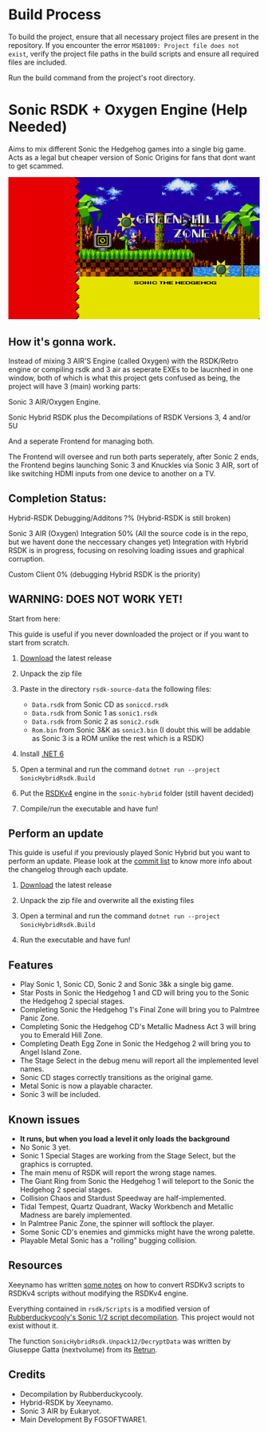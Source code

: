 # Build Process

To build the project, ensure that all necessary project files are present in the repository. If you encounter the error `MSB1009: Project file does not exist`, verify the project file paths in the build scripts and ensure all required files are included.

Run the build command from the project's root directory.

# Sonic RSDK + Oxygen Engine (Help Needed)

Aims to mix different Sonic the Hedgehog games into a single big game. Acts as a legal but cheaper version of Sonic Origins for fans that dont want to get scammed.

![Sonic 1 in Sonic 2](docs/preview.png)

## How it's gonna work.
Instead of mixing 3 AIR'S Engine (called Oxygen) with the RSDK/Retro engine or compiling rsdk and 3 air as seperate EXEs to be laucnhed in one window, both of which is what this project gets confused as being, the project will have 3 (main) working parts:

Sonic 3 AIR/Oxygen Engine.

Sonic Hybrid RSDK plus the Decompilations of RSDK Versions 3, 4 and/or 5U

And a seperate Frontend for managing both.

The Frontend will oversee and run both parts seperately, after Sonic 2 ends, the Frontend begins launching Sonic 3 and Knuckles via Sonic 3 AIR, sort of like switching HDMI inputs from one device to another on a TV.

## Completion Status:
Hybrid-RSDK Debugging/Additons ?% (Hybrid-RSDK is still broken)


Sonic 3 AIR (Oxygen) Integration 50% (All the source code is in the repo, but we havent done the neccessary changes yet)
Integration with Hybrid RSDK is in progress, focusing on resolving loading issues and graphical corruption.


Custom Client 0% (debugging Hybrid RSDK is the priority)

## WARNING: DOES NOT WORK YET!
Start from here:

This guide is useful if you never downloaded the project or if you want to start from scratch.

1. [Download](https://github.com/Xeeynamo/sonic-hybrid-rsdk/archive/refs/heads/main.zip) the latest release

1. Unpack the zip file

1. Paste in the directory `rsdk-source-data` the following files:

    * `Data.rsdk` from Sonic CD as `soniccd.rsdk`
    * `Data.rsdk` from Sonic 1 as `sonic1.rsdk`
    * `Data.rsdk` from Sonic 2 as `sonic2.rsdk`
    * `Rom.bin`   from Sonic 3&K as `sonic3.bin` (I doubt this will be addable as Sonic 3 is a ROM unlike the rest which is a RSDK)
1. Install [.NET 6](https://dotnet.microsoft.com/download/dotnet/6.0)

1. Open a terminal and run the command `dotnet run --project SonicHybridRsdk.Build`

1. Put the [RSDKv4](https://github.com/Rubberduckycooly/Sonic-1-2-2013-Decompilation/releases/tag/1.3.2) engine in the `sonic-hybrid` folder (still havent decided)

1. Compile/run the executable and have fun!

## Perform an update

This guide is useful if you previously played Sonic Hybrid but you want to perform an update. Please look at the [commit list](https://github.com/Xeeynamo/sonic-hybrid-rsdk/commits/main) to know more info about the changelog through each update.

1. [Download](https://github.com/Xeeynamo/sonic-hybrid-rsdk/archive/refs/heads/main.zip) the latest release

1. Unpack the zip file and overwrite all the existing files

1. Open a terminal and run the command `dotnet run --project SonicHybridRsdk.Build`

1. Run the executable and have fun!

## Features

* Play Sonic 1, Sonic CD, Sonic 2 and Sonic 3&k a single big game.
* Star Posts in Sonic the Hedgehog 1 and CD will bring you to the Sonic the Hedgehog 2 special stages.
* Completing Sonic the Hedgehog 1's Final Zone will bring you to Palmtree Panic Zone.
* Completing Sonic the Hedgehog CD's Metallic Madness Act 3 will bring you to Emerald Hill Zone.
* Completing Death Egg Zone in Sonic the Hedgehog 2 will bring you to Angel Island Zone. 
* The Stage Select in the debug menu will report all the implemented level names.
* Sonic CD stages correctly transitions as the original game.
* Metal Sonic is now a playable character.
* Sonic 3 will be included.

## Known issues 
* **It runs, but when you load a level  it only loads the background**
* No Sonic 3 yet.
* Sonic 1 Special Stages are working from the Stage Select, but the graphics is corrupted.
* The main menu of RSDK will report the wrong stage names.
* The Giant Ring from Sonic the Hedgehog 1 will teleport to the Sonic the Hedgehog 2 special stages.
* Collision Chaos and Stardust Speedway are half-implemented.
* Tidal Tempest, Quartz Quadrant, Wacky Workbench and Metallic Madness are barely implemented.
* In Palmtree Panic Zone, the spinner will softlock the player.
* Some Sonic CD's enemies and gimmicks might have the wrong palette.
* Playable Metal Sonic has a "rolling" bugging collision.


## Resources

Xeeynamo has written [some notes](rsdkv3-to-rsdkv4.md) on how to convert RSDKv3 scripts to RSDKv4 scripts without modifying the RSDKv4 engine.

Everything contained in `rsdk/Scripts` is a modified version of [Rubberduckycooly's Sonic 1/2 script decompilation](https://github.com/Rubberduckycooly/Sonic-1-Sonic-2-2013-Script-Decompilation). This project would not exist without it.

The function `SonicHybridRsdk.Unpack12/DecryptData` was written by Giuseppe Gatta (nextvolume) from its [Retrun](http://unhaut.epizy.com/retrun/).

## Credits
* Decompilation by Rubberduckycooly.
* Hybrid-RSDK by Xeeynamo.
* Sonic 3 AIR by Eukaryot.
* Main Development By FGSOFTWARE1.
